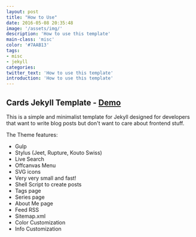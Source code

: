 ```yaml
---
layout: post
title: "How to Use"
date: 2016-05-08 20:35:48
image: '/assets/img/'
description: 'How to use this template'
main-class: 'misc'
color: '#7AAB13'
tags:
- misc
- jekyll
categories:
twitter_text: 'How to use this template'
introduction: 'How to use this template'
---
```


## Cards Jekyll Template - [Demo](http://willianjusten.com.br/cards-jekyll-template)

This is a simple and minimalist template for Jekyll designed for developers that want to write blog posts but don't want to care about frontend stuff.

The Theme features:

- Gulp
- Stylus (Jeet, Rupture, Kouto Swiss)
- Live Search
- Offcanvas Menu
- SVG icons
- Very very small and fast!
- Shell Script to create posts
- Tags page
- Series page
- About Me page
- Feed RSS
- Sitemap.xml
- Color Customization
- Info Customization

